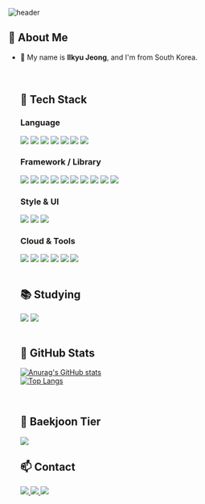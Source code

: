 <div>
  
  <!--Header-->
  ![header](https://capsule-render.vercel.app/api?type=waving&color=gradient&height=300&section=header&text=Good%20to%20see%20you%20👋)
  
</div>

<div>
  <!--Body-->
  
  ## 👀 About Me
- 👋 My name is **Ilkyu Jeong**, and I'm from South Korea.  
  <br/>
  <br/>
  
  ## 🧱 Tech Stack

  ### Language
  <img src="https://img.shields.io/badge/Python-3776AB?style=flat-square&logo=Python&logoColor=white"/>
  <img src="https://img.shields.io/badge/TypeScript-3178C6.svg?style=flat-square&logo=typescript&logoColor=white"/>
  <img src="https://img.shields.io/badge/JavaScript-F7DF1E?style=flat-square&logo=JavaScript&logoColor=black"/>
  <img src="https://img.shields.io/badge/HTML5-E34F26?style=flat-square&logo=HTML5&logoColor=white"/>
  <img src="https://img.shields.io/badge/CSS3-1572B6?style=flat-square&logo=CSS3&logoColor=white"/>
  <img src="https://img.shields.io/badge/Java-007396.svg?style=flat-square&logo=java&logoColor=white"/>
  <img src="https://img.shields.io/badge/C%23-239120.svg?style=flat-square&logo=c-sharp&logoColor=white"/>
  <br/>

  ### Framework / Library
  <img src="https://img.shields.io/badge/React-61DAFB?style=flat-square&logo=React&logoColor=black"/>
  <img src="https://img.shields.io/badge/Next.js-000000?style=flat-square&logo=nextdotjs&logoColor=white"/>
  <img src="https://img.shields.io/badge/Vue.js-4FC08D?style=flat-square&logo=vue.js&logoColor=white"/>
  <img src="https://img.shields.io/badge/Unity-000000?style=flat-square&logo=unity&logoColor=white"/>
  <img src="https://img.shields.io/badge/Django-092E20?style=flat-square&logo=django&logoColor=white"/>
  <img src="https://img.shields.io/badge/Matplotlib-11557c.svg?style=flat-square&logo=Matplotlib&logoColor=white"/>
  <img src="https://img.shields.io/badge/React Query-FF4154?style=flat-square&logo=reactquery&logoColor=white"/>
  <img src="https://img.shields.io/badge/Redux Toolkit-764ABC?style=flat-square&logo=redux&logoColor=white"/>
  <img src="https://img.shields.io/badge/Zustand-000000?style=flat-square&logo=Zustand&logoColor=white"/>
  <img src="https://img.shields.io/badge/React Quill-2f2f2f?style=flat-square&logoColor=white"/>
  <br/>

  ### Style & UI
  <img src="https://img.shields.io/badge/TailwindCSS-06B6D4.svg?style=flat-square&logo=tailwind-css&logoColor=white"/>
  <img src="https://img.shields.io/badge/styled--components-DB7093?style=flat-square&logo=styled-components&logoColor=ffd35b"/>
  <img src="https://img.shields.io/badge/vanilla--extract-5e3ef2?style=flat-square&logo=css3&logoColor=white"/>
  <br/>

  ### Cloud & Tools
  <img src="https://img.shields.io/badge/AWS Amplify-FF9900?style=flat-square&logo=awsamplify&logoColor=white"/>
  <img src="https://img.shields.io/badge/Git-F05032.svg?style=flat-square&logo=git&logoColor=white"/>
  <img src="https://img.shields.io/badge/GitHub-181717.svg?style=flat-square&logo=github&logoColor=white"/>
  <img src="https://img.shields.io/badge/Notion-000000.svg?style=flat-square&logo=notion&logoColor=white"/>
  <img src="https://img.shields.io/badge/VSCode-007ACC.svg?style=flat-square&logo=visual-studio-code&logoColor=white"/>
  <img src="https://img.shields.io/badge/Figma-F24E1E.svg?style=flat-square&logo=figma&logoColor=white"/>
  <br/>
  <br/>
  
  ## 📚 Studying
  <img src="https://img.shields.io/badge/Docker-2496ED.svg?style=flat-square&logo=docker&logoColor=white"/>
  <img src="https://img.shields.io/badge/Spring Boot-6DB33F?style=flat-square&logo=springboot&logoColor=white"/>
  <br/>
  <br/>

  ## 🤔 GitHub Stats
  [![Anurag's GitHub stats](https://github-readme-stats.vercel.app/api?username=Jungilgyu&show_icons=true&theme=tokyonight)](https://github.com/anuraghazra/github-readme-stats)
  <br/>
  [![Top Langs](https://github-readme-stats.vercel.app/api/top-langs/?username=Jungilgyu&layout=compact&theme=tokyonight)](https://github.com/anuraghazra/github-readme-stats)

  <br/>

  ## 🏅 Baekjoon Tier
  <img src="http://mazassumnida.wtf/api/v2/generate_badge?boj=wjddlfrb131" />
  
  <br/>

  ## 📫 Contact
  <a href="https://velog.io/@wjddlfrb131/posts">
    <img src="https://img.shields.io/badge/Velog-1EBC8F?style=flat-square&logo=velog&logoColor=white" />
  </a>
  <a href="mailto:wjddlfrb131@gmail.com">
    <img src="https://img.shields.io/badge/Gmail-D14836?style=flat-square&logo=gmail&logoColor=white"/>
  </a>
  <a href="mailto:wjddlfrb131@naver.com">
    <img src="https://img.shields.io/badge/Naver-03C75A?style=flat-square&logo=naver&logoColor=white"/>
  </a>

</div>
